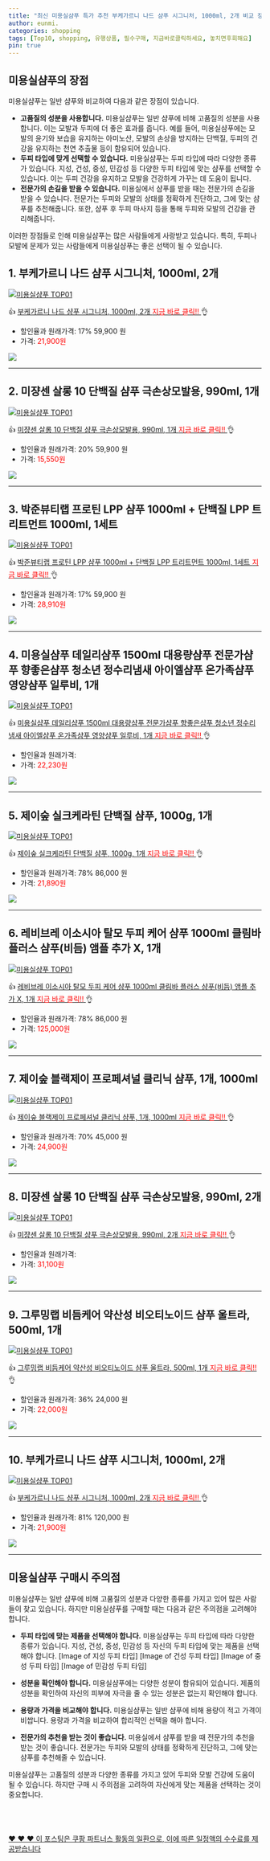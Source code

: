 ```yaml
---
title: "최신 미용실샴푸 특가 추천 부케가르니 나드 샴푸 시그니처, 1000ml, 2개 비교 장점"
author: eunmi.
categories: shopping
tags: [Top10, shopping, 유행상품, 필수구매, 지금바로클릭하세요, 놓치면후회해요]
pin: true
---
```

## 미용실샴푸의 장점

미용실샴푸는 일반 샴푸와 비교하여 다음과 같은 장점이 있습니다.

* **고품질의 성분을 사용합니다.** 미용실샴푸는 일반 샴푸에 비해 고품질의 성분을 사용합니다. 이는 모발과 두피에 더 좋은 효과를 줍니다. 예를 들어, 미용실샴푸에는 모발의 윤기와 보습을 유지하는 아미노산, 모발의 손상을 방지하는 단백질, 두피의 건강을 유지하는 천연 추출물 등이 함유되어 있습니다.
* **두피 타입에 맞게 선택할 수 있습니다.** 미용실샴푸는 두피 타입에 따라 다양한 종류가 있습니다. 지성, 건성, 중성, 민감성 등 다양한 두피 타입에 맞는 샴푸를 선택할 수 있습니다. 이는 두피 건강을 유지하고 모발을 건강하게 가꾸는 데 도움이 됩니다.
* **전문가의 손길을 받을 수 있습니다.** 미용실에서 샴푸를 받을 때는 전문가의 손길을 받을 수 있습니다. 전문가는 두피와 모발의 상태를 정확하게 진단하고, 그에 맞는 샴푸를 추천해줍니다. 또한, 샴푸 후 두피 마사지 등을 통해 두피와 모발의 건강을 관리해줍니다.

이러한 장점들로 인해 미용실샴푸는 많은 사람들에게 사랑받고 있습니다. 특히, 두피나 모발에 문제가 있는 사람들에게 미용실샴푸는 좋은 선택이 될 수 있습니다.

   

## 1. 부케가르니 나드 샴푸 시그니처, 1000ml, 2개

[![미용실샴푸 TOP01](https://thumbnail8.coupangcdn.com/thumbnails/remote/230x230ex/image/retail/images/2414591403012493-36bddce4-9c59-4e2d-8b89-52f7edb1c9d9.jpg)](https://link.coupang.com/re/AFFSDP?lptag=AF3617701&subid=GithubCoopas&pageKey=5832178307&traceid=V0-153&itemId=19705861480&vendorItemId=4428105221)


👍 [부케가르니 나드 샴푸 시그니처, 1000ml, 2개 <font color=red> 지금 바로 클릭!! </font> ](https://link.coupang.com/re/AFFSDP?lptag=AF3617701&subid=GithubCoopas&pageKey=5832178307&traceid=V0-153&itemId=19705861480&vendorItemId=4428105221) 👌 


- 할인율과 원래가격: 17%  59,900   원
- 가격: <span style='color:red'>21,900원</span>

[![](/discount_price.png)](https://link.coupang.com/re/AFFSDP?lptag=AF3617701&subid=GithubCoopas&pageKey=5832178307&traceid=V0-153&itemId=19705861480&vendorItemId=4428105221)

---


   

## 2. 미쟝센 살롱 10 단백질 샴푸 극손상모발용, 990ml, 1개

[![미용실샴푸 TOP01](https://thumbnail6.coupangcdn.com/thumbnails/remote/230x230ex/image/retail/images/813415007903512-a6e3d25d-e8d9-4228-a91b-be0ed8f93699.jpg)](https://link.coupang.com/re/AFFSDP?lptag=AF3617701&subid=GithubCoopas&pageKey=7180321469&traceid=V0-153&itemId=18108269864&vendorItemId=74657194644)


👍 [미쟝센 살롱 10 단백질 샴푸 극손상모발용, 990ml, 1개 <font color=red> 지금 바로 클릭!! </font> ](https://link.coupang.com/re/AFFSDP?lptag=AF3617701&subid=GithubCoopas&pageKey=7180321469&traceid=V0-153&itemId=18108269864&vendorItemId=74657194644) 👌 


- 할인율과 원래가격: 20%  59,900   원
- 가격: <span style='color:red'>15,550원</span>

[![](/discount_price.png)](https://link.coupang.com/re/AFFSDP?lptag=AF3617701&subid=GithubCoopas&pageKey=7180321469&traceid=V0-153&itemId=18108269864&vendorItemId=74657194644)

---


   

## 3. 박준뷰티랩 프로틴 LPP 샴푸 1000ml + 단백질 LPP 트리트먼트 1000ml, 1세트

[![미용실샴푸 TOP01](https://thumbnail8.coupangcdn.com/thumbnails/remote/230x230ex/image/retail/images/7276218493428695-e7200a71-a284-4f36-84bf-510befad7074.jpg)](https://link.coupang.com/re/AFFSDP?lptag=AF3617701&subid=GithubCoopas&pageKey=1942983168&traceid=V0-153&itemId=3298638292&vendorItemId=71285566426)


👍 [박준뷰티랩 프로틴 LPP 샴푸 1000ml + 단백질 LPP 트리트먼트 1000ml, 1세트 <font color=red> 지금 바로 클릭!! </font> ](https://link.coupang.com/re/AFFSDP?lptag=AF3617701&subid=GithubCoopas&pageKey=1942983168&traceid=V0-153&itemId=3298638292&vendorItemId=71285566426) 👌 


- 할인율과 원래가격: 17%  59,900   원
- 가격: <span style='color:red'>28,910원</span>

[![](/discount_price.png)](https://link.coupang.com/re/AFFSDP?lptag=AF3617701&subid=GithubCoopas&pageKey=1942983168&traceid=V0-153&itemId=3298638292&vendorItemId=71285566426)

---


   

## 4. 미용실샴푸 데일리샴푸 1500ml 대용량샴푸 전문가샴푸 향좋은샴푸 청소년 정수리냄새 아이엘샴푸 온가족샴푸 영양샴푸 일루비, 1개

[![미용실샴푸 TOP01](https://thumbnail9.coupangcdn.com/thumbnails/remote/230x230ex/image/vendor_inventory/f2ae/4a6a125d9dbcfb4a6eeb4d1f59fcc8534469742382dc96ec02e84c05219e.jpg)](https://link.coupang.com/re/AFFSDP?lptag=AF3617701&subid=GithubCoopas&pageKey=6795134586&traceid=V0-153&itemId=16020917077&vendorItemId=87028831300)


👍 [미용실샴푸 데일리샴푸 1500ml 대용량샴푸 전문가샴푸 향좋은샴푸 청소년 정수리냄새 아이엘샴푸 온가족샴푸 영양샴푸 일루비, 1개 <font color=red> 지금 바로 클릭!! </font> ](https://link.coupang.com/re/AFFSDP?lptag=AF3617701&subid=GithubCoopas&pageKey=6795134586&traceid=V0-153&itemId=16020917077&vendorItemId=87028831300) 👌 


- 할인율과 원래가격: 
- 가격: <span style='color:red'>22,230원</span>

[![](/discount_price.png)](https://link.coupang.com/re/AFFSDP?lptag=AF3617701&subid=GithubCoopas&pageKey=6795134586&traceid=V0-153&itemId=16020917077&vendorItemId=87028831300)

---


   

## 5. 제이숲 실크케라틴 단백질 샴푸, 1000g, 1개

[![미용실샴푸 TOP01](https://thumbnail9.coupangcdn.com/thumbnails/remote/230x230ex/image/retail/images/5891976117176072-8105b91f-dfad-4e4d-8483-4b246e2f94f5.jpg)](https://link.coupang.com/re/AFFSDP?lptag=AF3617701&subid=GithubCoopas&pageKey=54624051&traceid=V0-153&itemId=190592156&vendorItemId=72423711159)


👍 [제이숲 실크케라틴 단백질 샴푸, 1000g, 1개 <font color=red> 지금 바로 클릭!! </font> ](https://link.coupang.com/re/AFFSDP?lptag=AF3617701&subid=GithubCoopas&pageKey=54624051&traceid=V0-153&itemId=190592156&vendorItemId=72423711159) 👌 


- 할인율과 원래가격: 78%  86,000   원
- 가격: <span style='color:red'>21,890원</span>

[![](/discount_price.png)](https://link.coupang.com/re/AFFSDP?lptag=AF3617701&subid=GithubCoopas&pageKey=54624051&traceid=V0-153&itemId=190592156&vendorItemId=72423711159)

---


   

## 6. 레비브레 이소시아 탈모 두피 케어 샴푸 1000ml 클림바 플러스 샴푸(비듬) 앰플 추가 X, 1개

[![미용실샴푸 TOP01](https://thumbnail8.coupangcdn.com/thumbnails/remote/230x230ex/image/vendor_inventory/a52e/b636cf50b9a5001a2bdc6034673c26eff61eb34f251a9bfbaec1c4d7b798.jpg)](https://link.coupang.com/re/AFFSDP?lptag=AF3617701&subid=GithubCoopas&pageKey=5757866408&traceid=V0-153&itemId=9741655165&vendorItemId=77025398408)


👍 [레비브레 이소시아 탈모 두피 케어 샴푸 1000ml 클림바 플러스 샴푸(비듬) 앰플 추가 X, 1개 <font color=red> 지금 바로 클릭!! </font> ](https://link.coupang.com/re/AFFSDP?lptag=AF3617701&subid=GithubCoopas&pageKey=5757866408&traceid=V0-153&itemId=9741655165&vendorItemId=77025398408) 👌 


- 할인율과 원래가격: 78%  86,000   원
- 가격: <span style='color:red'>125,000원</span>

[![](/discount_price.png)](https://link.coupang.com/re/AFFSDP?lptag=AF3617701&subid=GithubCoopas&pageKey=5757866408&traceid=V0-153&itemId=9741655165&vendorItemId=77025398408)

---


   

## 7. 제이숲 블랙제이 프로페셔널 클리닉 샴푸, 1개, 1000ml

[![미용실샴푸 TOP01](https://thumbnail8.coupangcdn.com/thumbnails/remote/230x230ex/image/retail/images/8248604409444234-d07777da-6c16-4a42-8c3e-18e0f78910de.jpg)](https://link.coupang.com/re/AFFSDP?lptag=AF3617701&subid=GithubCoopas&pageKey=6631594739&traceid=V0-153&itemId=11218061181&vendorItemId=78495550550)


👍 [제이숲 블랙제이 프로페셔널 클리닉 샴푸, 1개, 1000ml <font color=red> 지금 바로 클릭!! </font> ](https://link.coupang.com/re/AFFSDP?lptag=AF3617701&subid=GithubCoopas&pageKey=6631594739&traceid=V0-153&itemId=11218061181&vendorItemId=78495550550) 👌 


- 할인율과 원래가격: 70%  45,000   원
- 가격: <span style='color:red'>24,900원</span>

[![](/discount_price.png)](https://link.coupang.com/re/AFFSDP?lptag=AF3617701&subid=GithubCoopas&pageKey=6631594739&traceid=V0-153&itemId=11218061181&vendorItemId=78495550550)

---


   

## 8. 미쟝센 살롱 10 단백질 샴푸 극손상모발용, 990ml, 2개

[![미용실샴푸 TOP01](https://thumbnail9.coupangcdn.com/thumbnails/remote/230x230ex/image/retail/images/3307945757275206-819dfb1c-2db1-4483-a749-20967be6a023.jpg)](https://link.coupang.com/re/AFFSDP?lptag=AF3617701&subid=GithubCoopas&pageKey=7180321469&traceid=V0-153&itemId=18108330352&vendorItemId=85006374742)


👍 [미쟝센 살롱 10 단백질 샴푸 극손상모발용, 990ml, 2개 <font color=red> 지금 바로 클릭!! </font> ](https://link.coupang.com/re/AFFSDP?lptag=AF3617701&subid=GithubCoopas&pageKey=7180321469&traceid=V0-153&itemId=18108330352&vendorItemId=85006374742) 👌 


- 할인율과 원래가격: 
- 가격: <span style='color:red'>31,100원</span>

[![](/discount_price.png)](https://link.coupang.com/re/AFFSDP?lptag=AF3617701&subid=GithubCoopas&pageKey=7180321469&traceid=V0-153&itemId=18108330352&vendorItemId=85006374742)

---


   

## 9. 그루밍랩 비듬케어 약산성 비오티노이드 샴푸 울트라, 500ml, 1개

[![미용실샴푸 TOP01](https://thumbnail10.coupangcdn.com/thumbnails/remote/230x230ex/image/retail/images/4947151206058961-402f6704-acbc-4d89-8325-431766414fa3.jpg)](https://link.coupang.com/re/AFFSDP?lptag=AF3617701&subid=GithubCoopas&pageKey=6559268097&traceid=V0-153&itemId=14676887893&vendorItemId=84099565254)


👍 [그루밍랩 비듬케어 약산성 비오티노이드 샴푸 울트라, 500ml, 1개 <font color=red> 지금 바로 클릭!! </font> ](https://link.coupang.com/re/AFFSDP?lptag=AF3617701&subid=GithubCoopas&pageKey=6559268097&traceid=V0-153&itemId=14676887893&vendorItemId=84099565254) 👌 


- 할인율과 원래가격: 36%  24,000   원
- 가격: <span style='color:red'>22,000원</span>

[![](/discount_price.png)](https://link.coupang.com/re/AFFSDP?lptag=AF3617701&subid=GithubCoopas&pageKey=6559268097&traceid=V0-153&itemId=14676887893&vendorItemId=84099565254)

---


   

## 10. 부케가르니 나드 샴푸 시그니처, 1000ml, 2개

[![미용실샴푸 TOP01](https://thumbnail8.coupangcdn.com/thumbnails/remote/230x230ex/image/retail/images/2414591403012493-36bddce4-9c59-4e2d-8b89-52f7edb1c9d9.jpg)](https://link.coupang.com/re/AFFSDP?lptag=AF3617701&subid=GithubCoopas&pageKey=5832178307&traceid=V0-153&itemId=19705861480&vendorItemId=4428105221)


👍 [부케가르니 나드 샴푸 시그니처, 1000ml, 2개 <font color=red> 지금 바로 클릭!! </font> ](https://link.coupang.com/re/AFFSDP?lptag=AF3617701&subid=GithubCoopas&pageKey=5832178307&traceid=V0-153&itemId=19705861480&vendorItemId=4428105221) 👌 


- 할인율과 원래가격: 81%  120,000   원
- 가격: <span style='color:red'>21,900원</span>

[![](/discount_price.png)](https://link.coupang.com/re/AFFSDP?lptag=AF3617701&subid=GithubCoopas&pageKey=5832178307&traceid=V0-153&itemId=19705861480&vendorItemId=4428105221)

---
## 미용실샴푸 구매시 주의점

미용실샴푸는 일반 샴푸에 비해 고품질의 성분과 다양한 종류를 가지고 있어 많은 사람들이 찾고 있습니다. 하지만 미용실샴푸를 구매할 때는 다음과 같은 주의점을 고려해야 합니다.

* **두피 타입에 맞는 제품을 선택해야 합니다.** 미용실샴푸는 두피 타입에 따라 다양한 종류가 있습니다. 지성, 건성, 중성, 민감성 등 자신의 두피 타입에 맞는 제품을 선택해야 합니다.
[Image of 지성 두피 타입]
[Image of 건성 두피 타입]
[Image of 중성 두피 타입]
[Image of 민감성 두피 타입]

* **성분을 확인해야 합니다.** 미용실샴푸에는 다양한 성분이 함유되어 있습니다. 제품의 성분을 확인하여 자신의 피부에 자극을 줄 수 있는 성분은 없는지 확인해야 합니다.

* **용량과 가격을 비교해야 합니다.** 미용실샴푸는 일반 샴푸에 비해 용량이 적고 가격이 비쌉니다. 용량과 가격을 비교하여 합리적인 선택을 해야 합니다.

* **전문가의 추천을 받는 것이 좋습니다.** 미용실에서 샴푸를 받을 때 전문가의 추천을 받는 것이 좋습니다. 전문가는 두피와 모발의 상태를 정확하게 진단하고, 그에 맞는 샴푸를 추천해줄 수 있습니다.

미용실샴푸는 고품질의 성분과 다양한 종류를 가지고 있어 두피와 모발 건강에 도움이 될 수 있습니다. 하지만 구매 시 주의점을 고려하여 자신에게 맞는 제품을 선택하는 것이 중요합니다.<br><br><br><br><br> [ ❤ ❤ ❤ 이 포스팅은 쿠팡 파트너스 활동의 일환으로, 이에 따른 일정액의 수수료를 제공받습니다](https://link.coupang.com/a/bcEFyh)
